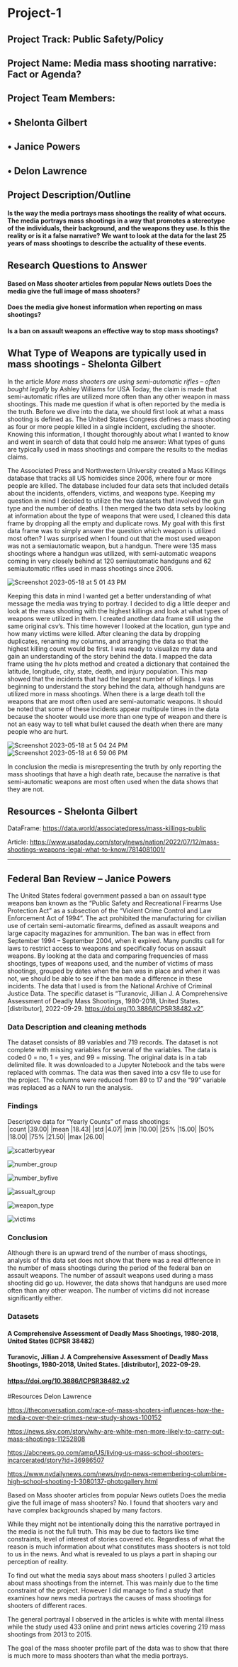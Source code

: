 # Project-1

## Project Track: Public Safety/Policy

## Project Name:  Media mass shooting narrative: Fact or Agenda?

## Project Team Members:  
##                                           • Shelonta Gilbert
##                                           • Janice Powers
##                                           • Delon Lawrence



## Project Description/Outline

#### Is the way the media portrays mass shootings the reality of what occurs. The media portrays mass shootings in a way that promotes a stereotype of the individuals, their background, and the weapons they use. Is this the reality or is it a false narrative? We want to look at the data for the last 25 years of mass shootings to describe the actuality of these events. 

## Research Questions to Answer

#### Based on Mass shooter articles from popular News outlets Does the media give the full image of mass shooters?
#### Does the media give honest information when reporting on mass shootings?
#### Is a ban on assault weapons an effective way to stop mass shootings?


## What Type of Weapons are typically used in mass shootings - Shelonta Gilbert 

In the article *More mass shooters are using semi-automatic rifles – often bought legally* by Ashley Williams for USA Today, the claim is made that semi-automatic rifles are utilized more often than any other weapon in mass shootings. This made me question if what is often reported by the media is the truth. Before we dive into the data, we should first look at what a mass shooting is defined as. The United States Congress defines a mass shooting as four or more people killed in a single incident, excluding the shooter. Knowing this information, I thought thoroughly about what I wanted to know and went in search of data that could help me answer: What types of guns are typically used in mass shootings and compare the results to the medias claims.

The Associated Press and Northwestern University created a Mass Killings database that tracks all US homicides since 2006, where four or more people are killed.  The database included four data sets that included details about the incidents, offenders, victims, and weapons type. Keeping my question in mind I decided to utilize the two datasets that involved the gun type and the number of deaths. I then merged the two data sets by looking at information about the type of weapons that were used, I cleaned this data frame by dropping all the empty and duplicate rows. My goal with this first data frame was to simply answer the question which weapon is utilized most often? I was surprised when I found out that the most used weapon was not a semiautomatic weapon, but a handgun. There were 135 mass shootings where a handgun was utilized, with semi-automatic weapons coming in very closely behind at 120 semiautomatic handguns and 62 semiautomatic rifles used in mass shootings since 2006. 

![Screenshot 2023-05-18 at 5 01 43 PM](https://github.com/Lalalens/Project-1/assets/127805883/ee4c082e-c70a-4a2a-ad57-7a9daf72fd87)

Keeping this data in mind I wanted get a better understanding of what message the media was trying to portray. I decided to dig a little deeper and look at the mass shooting with the highest killings and look at what types of weapons were utilized in them. I created another data frame still using the same original csv’s. This time however I looked at the location, gun type and how many victims were killed. After cleaning the data by dropping duplicates, renaming my columns, and arranging the data so that the highest killing count would be first. I was ready to visualize my data and gain an understanding of the story behind the data. I mapped the data frame using the hv plots method and created a dictionary that contained the latitude, longitude, city, state, death, and injury population. This map showed that the incidents that had the largest number of killings. I was beginning to understand the story behind the data, although handguns are utilized more in mass shootings.  When there is a large death toll the weapons that are most often used are semi-automatic weapons. It should be noted that some of these incidents appear multipule times in the data because the shooter would use more than one type of weapon and there is not an easy way to tell what bullet caused the death when there are many people who are hurt.

![Screenshot 2023-05-18 at 5 04 24 PM](https://github.com/Lalalens/Project-1/assets/127805883/51ba6cb2-ccf5-4176-9db4-b3f23705e9be)
![Screenshot 2023-05-18 at 6 59 06 PM](https://github.com/Lalalens/Project-1/assets/127805883/7299fd07-8c25-48b9-af23-6553b444d8c7)

In conclusion the media is misrepresenting the truth by only reporting the mass shootings that have a high death rate, because the narrative is that semi-automatic weapons are most often used when the data shows that they are not.

## Resources - Shelonta Gilbert
DataFrame: https://data.world/associatedpress/mass-killings-public

Article: https://www.usatoday.com/story/news/nation/2022/07/12/mass-shootings-weapons-legal-what-to-know/7814081001/

***
## Federal Ban Review – Janice Powers
The United States federal government passed a ban on assault type weapons ban known as the “Public Safety and Recreational Firearms Use Protection Act” as a subsection of the “Violent Crime Control and Law Enforcement Act of 1994”. The act prohibited the manufacturing for civilian use of certain semi-automatic firearms, defined as assault weapons and large capacity magazines for ammunition. The ban was in effect from September 1994 – September 2004, when it expired. 
Many pundits call for laws to restrict access to weapons and specifically focus on assault weapons. By looking at the data and comparing frequencies of mass shootings, types of weapons used, and the number of victims of mass shootings, grouped by dates when the ban was in place and when it was not, we should be able to see if the ban made a difference in these incidents. 
The data that I used is from the National Archive of Criminal Justice Data. The specific dataset is “Turanovic, Jillian J. A Comprehensive Assessment of Deadly Mass Shootings, 1980-2018, United States. [distributor], 2022-09-29. https://doi.org/10.3886/ICPSR38482.v2”.  
### Data Description and cleaning methods
The dataset consists of 89 variables and 719 records. The dataset is not complete with missing variables for several of the variables. The data is coded 0 = no, 1 = yes, and 99 = missing. 
The original data is in a tab delimited file. It was downloaded to a Jupyter Notebook and the tabs were replaced with commas. The data was then saved into a csv file to use for the project. The columns were reduced from 89 to 17 and the “99” variable was replaced as a NAN to run the analysis. 

### Findings
Descriptive data for “Yearly Counts” of mass shootings:       
|count |39.00|
|mean	|18.43|
|std |4.07|
|min |10.00|
|25% |15.00|
|50% |18.00|
|75% |21.50|
|max |26.00|

![scatterbyyear](https://github.com/Lalalens/Project-1/assets/128756664/0394378a-f2ca-4a14-8ed5-ea760fd4c20e)

![number_group](https://github.com/Lalalens/Project-1/assets/128756664/34ea067a-e41d-4c5c-a6c5-f731d3829d82)

![number_byfive](https://github.com/Lalalens/Project-1/assets/128756664/eba660e8-08a4-40b8-a8fb-9f141547d305)

![assualt_group](https://github.com/Lalalens/Project-1/assets/128756664/25a7412c-c621-4344-a139-eed4f7c2b5ba)

![weapon_type](https://github.com/Lalalens/Project-1/assets/128756664/14f474e9-96d5-46c5-a199-52d449d80543)

![victims](https://github.com/Lalalens/Project-1/assets/128756664/204c7de1-20bb-42f7-894b-321ab5447c70)


### Conclusion
Although there is an upward trend of the number of mass shootings, analysis of this data set does not show that there was a real difference in the number of mass shootings during the period of the federal ban on assault weapons. The number of assault weapons used during a mass shooting did go up. However, the data shows that handguns are used more often than any other weapon. The number of victims did not increase significantly either. 


### Datasets


#### A Comprehensive Assessment of Deadly Mass Shootings, 1980-2018, United States (ICPSR 38482)
#### Turanovic, Jillian J. A Comprehensive Assessment of Deadly Mass Shootings, 1980-2018, United States. [distributor], 2022-09-29.
#### https://doi.org/10.3886/ICPSR38482.v2




#Resources Delon Lawrence

https://theconversation.com/race-of-mass-shooters-influences-how-the-media-cover-their-crimes-new-study-shows-100152

https://news.sky.com/story/why-are-white-men-more-likely-to-carry-out-mass-shootings-11252808

https://abcnews.go.com/amp/US/living-us-mass-school-shooters-incarcerated/story?id=36986507

https://www.nydailynews.com/news/nydn-news-remembering-columbine-high-school-shooting-1-3080137-photogallery.html

Based on Mass shooter articles from popular News outlets Does the media give the full image of mass shooters? No. I found that shooters vary and have complex backgrounds shaped by many factors.

While they might not be intentionally doing this the narrative portrayed in the media is not the full truth. This may be due to factors like time constraints, level of interest of stories covered etc. Regardless of what the reason is much information about what constitutes mass shooters is not told to us in the news. And what is revealed to us plays a part in shaping our perception of reality.

To find out what the media says about mass shooters I pulled 3 articles about mass shootings from the internet. This was mainly due to the time constraint of the project. However I did manage to find a study that examines how news media portrays the causes of mass shootings for shooters of different races.

The general portrayal I observed in the articles is white with mental illness while the study used 433 online and print news articles covering 219 mass shootings from 2013 to 2015.

The goal of the mass shooter profile part of the data was to show that there is much more to mass shooters than what the media portrays.



